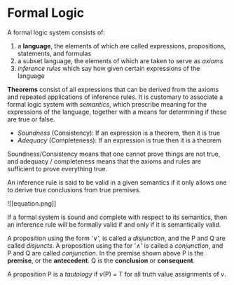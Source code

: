 # Formal Logic

A formal logic system consists of:
1. a **language**, the elements of which are called expressions, propositions, statements, and formulas
2. a subset language, the elements of which are taken to serve as *axioms*
3. *inference rules* which say how given certain expressions of the language 

**Theorems** consist of all expressions that can be derived from the axioms and repeated applications of inference rules. It is customary to associate a formal logic system with *semantics*, which prescribe meaning for the expressions of the language, together with a means for determining if these are true or false.

- *Soundness* (Consistency): If an expression is a theorem, then it is true
- *Adequacy* (Completeness): If an expression is true then it is a theorem

Soundness/Consistency means that one cannot prove things are not true, and adequacy / completeness means that the axioms and rules are sufficient to prove everything true.

An inference rule is said to be valid in a given semantics if it only allows one to derive true conclusions from true premises. 

![[equation.png]]

If a formal system is sound and complete with respect to its semantics, then an inference rule will be formally valid if and only if it is semantically valid. 

A proposition using the form '∨', is called a *disjunction*, and the P and Q are called *disjuncts*. A proposition using the for '∧' is called a *conjunction*, and P and Q are called *conjunction*. In the premise shown above P is the **premise**, or the **antecedent**. Q is the **conclusion** or **consequent**.

A proposition P is a *tautology* if *v*(P) = T for all truth value assignments of *v*. 



